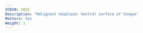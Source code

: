 ```yaml
---
ICD10: C022
Description: "Malignant neoplasm: Ventral surface of tongue"
Matters: Yes
Weight: 1
---
```

